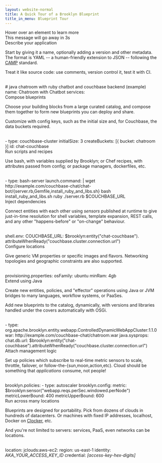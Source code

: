 ```yaml
---
layout: website-normal
title: A Quick Tour of a Brooklyn Blueprint
title_in_menu: Blueprint Tour
---
```


<div class="jumobotron annotated_blueprint" markdown="1">
  <div class="code_scroller">
    <div class="initial_notice"><div><div>
      Hover over an element to learn more
      <div class="ann_light">This message will go away in <span id="countdown">3s</span></div>
      <div class="ann_play fa fa-play-circle-o"></div>
    </div></div></div>
    <div class="code_viewer">
  
<div class="block">
      <div class="annotations_wrapper1"><div class="annotations_wrapper2"><div class="annotations">
        <div class="short">
          Describe your application
        </div>
        <div class="long"><p>
            Start by giving it a name, 
            optionally adding a version and other metadata.
            The format is YAML -- a human-friendly extension to JSON --
            following the  
            <a href="{{ site.path.website }}/learnmore/theory.html#standards">CAMP</a> standard.
          </p><p>
            Treat it like source code: use comments, version control it, test it with CI.
        </p></div>
      </div><div class="connector"><div>&nbsp;</div></div></div></div>
<div><span class="ann_highlight"># java chatroom with ruby chatbot and couchbase backend (example)</span>    
name: Chatroom with Chatbot
services:</div></div>
    
<div class="block">
      <div class="annotations_wrapper1"><div class="annotations_wrapper2"><div class="annotations">
        <div class="short">
          Compose blueprints
        </div>
        <div class="long"><p>
            Choose your building blocks from a large curated catalog,  
            and compose them together to form new blueprints
            you can deploy and share.
          </p><p>
            Customize with config keys, such as the initial size
            and, for Couchbase, the data buckets required.
        </p></div>
      </div><div class="connector"><div>&nbsp;</div></div></div></div>
<div><span class="ann_highlight">- type: couchbase-cluster</span>
  initialSize: 3
  createBuckets: [{ bucket: chatroom }]
  id: chat-couchbase</div></div>

<div class="block">
      <div class="annotations_wrapper1"><div class="annotations_wrapper2"><div class="annotations">
        <div class="short">
          Run scripts and recipes
        </div>
        <div class="long"><p>
            Use bash, with variables supplied by Brooklyn;
            or Chef recipes, with attributes passed from config;
            or package managers, dockerfiles, etc.
        </p></div>
      </div><div class="connector"><div>&nbsp;</div></div></div></div>
<div>- type: bash-server
  launch.command: |
<span class="ann_highlight">    wget http://example.com/couchbase-chat/chat-bot/{server.rb,Gemfile,install_ruby_and_libs.sh}
    bash install_ruby_and_libs.sh
    ruby ./server.rb $COUCHBASE_URL</span></div></div>

<div class="block">
      <div class="annotations_wrapper1"><div class="annotations_wrapper2"><div class="annotations">
        <div class="short">
          Inject dependencies
        </div>
        <div class="long"><p>
            Connect entities with each other using 
            <i>sensors</i> published at runtime to give
            just-in-time resolution for
            shell variables, template expansion, REST calls,
            and any other "happens-before" or "on-change" behaviour.
        </p></div>
      </div><div class="connector"><div>&nbsp;</div></div></div></div>
<div>  shell.env:
    COUCHBASE_URL:
<span class="ann_highlight">      $brooklyn:entity("chat-couchbase").
        attributeWhenReady("couchbase.cluster.connection.url")</span></div></div>

<div class="block">
      <div class="annotations_wrapper1"><div class="annotations_wrapper2"><div class="annotations">
        <div class="short">
          Configure locations
        </div>
        <div class="long"><p>
            Give generic VM properties or specific images and flavors.
            Networking topologies and geographic constraints are also supported.
        </p></div>
      </div><div class="connector"><div>&nbsp;</div></div></div></div>
<div>  provisioning.properties:
<span class="ann_highlight">    osFamily: ubuntu
    minRam: 4gb</span>
</div></div>

<div class="block">
      <div class="annotations_wrapper1"><div class="annotations_wrapper2"><div class="annotations">
        <div class="short">
          Extend using Java
        </div>
        <div class="long"><p>
            Create new entities, policies, and "effector" operations
            using Java or JVM bridges to many languages, workflow systems,
            or PaaSes.
          </p><p>
            Add new blueprints to the catalog, dynamically,
            with versions and libraries handled 
            under the covers automatically with OSGi.
        </p></div>
      </div><div class="connector"><div>&nbsp;</div></div></div></div>
<div>- type: <span class="ann_highlight">org.apache.brooklyn.entity.webapp.ControlledDynamicWebAppCluster:1.1.0</span>
  war: http://example.com/couchbase-chat/chatroom.war
  java.sysprops:
    chat.db.url: $brooklyn:entity("chat-couchbase").attributeWhenReady("couchbase.cluster.connection.url")</div></div>

<div class="block">
      <div class="annotations_wrapper1"><div class="annotations_wrapper2"><div class="annotations">
        <div class="short">
          Attach management logic
        </div>
        <div class="long"><p>
          Set up policies which subscribe to real-time metric sensors
          to scale, throttle, failover, or follow-the-{sun,moon,action,etc}.
          Cloud should be something that <i>applications</i> consume, not people!
        </p></div>
      </div><div class="connector"><div>&nbsp;</div></div></div></div>
<div>  brooklyn.policies:
  - type: <span class="ann_highlight">autoscaler</span>
    brooklyn.config:
      metric: $brooklyn:sensor("webapp.reqs.perSec.windowed.perNode")
      metricLowerBound: 400
      metricUpperBound: 600</div></div>

<div class="block">
      <div class="annotations_wrapper1"><div class="annotations_wrapper2"><div class="annotations">
        <div class="short">
          Run across many locations
        </div>
        <div class="long"><p>
          Blueprints are designed for portability.
          Pick from dozens of clouds in hundreds of datacenters. 
          Or machines with fixed IP addresses, localhost, 
          Docker on <a href="http://clocker.io">Clocker</a>, etc.
        </p><p>
          And you're not limited to servers:
          services, PaaS, even networks can be locations.
        </p></div>
      </div><div class="connector"><div>&nbsp;</div></div></div></div>
<div>location:
  <span class="ann_highlight">jclouds:aws-ec2</span>:
    region: us-east-1
    identity: <i>AKA_YOUR_ACCESS_KEY_ID</i>
    credential: <i>[access-key-hex-digits]</i></div></div>

  </div></div>
</div>

<script language="JavaScript" type="application/javascript">

{% comment %}
I've done all I could manage with pure CSS. Just one thing, the bg color
on hover doesn't apply full width to the row if it extends the code_scroller.
Fix it with JS. 

Also resize the warning to be full size, and after first hover get rid of it.
{% endcomment %} 

$(function() {
  maxCodeWidth = Math.max.apply(Math, $(".annotated_blueprint div.block > div:last-child").map(function(){ return this.scrollWidth; }).get());
  $(".annotated_blueprint div.block").width(maxCodeWidth);
})

$(".annotated_blueprint .code_scroller .initial_notice > div").height($(".annotated_blueprint .code_scroller .code_viewer").height());
$(".annotated_blueprint .code_scroller .initial_notice > div").width($(".annotated_blueprint .code_scroller").width());
$(".annotated_blueprint .code_scroller").hover(function() {
  $(".annotated_blueprint .initial_notice").css("display", "none");
});
$(function() {
  setTimeout(function() { $(".annotated_blueprint .initial_notice").hide(400); }, 3000);
  setTimeout(function() { $(".annotated_blueprint #countdown").text("2s"); }, 1000);
  setTimeout(function() { $(".annotated_blueprint #countdown").text("1s"); }, 2000);
});
</script>
